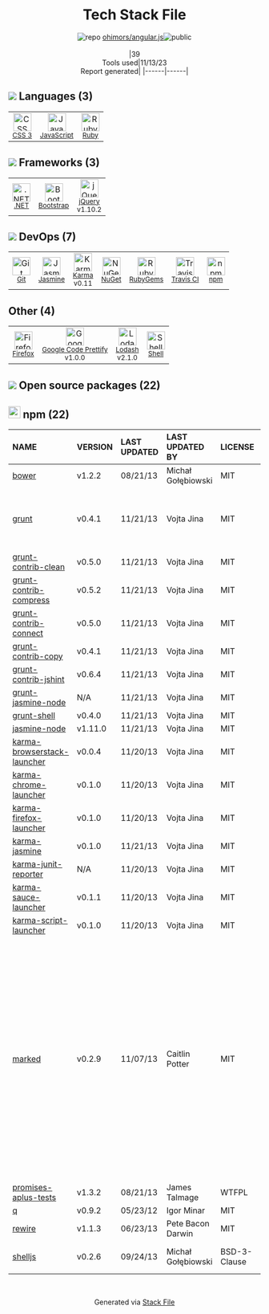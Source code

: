 <!--
--- Readme.md Snippet without images Start ---
## Tech Stack
ohimors/angular.js is built on the following main stack:
- [Jasmine](http://jasmine.github.io/) – Javascript Testing Framework
- [Ruby](https://www.ruby-lang.org) – Languages
- [.NET](http://www.microsoft.com/net/) – Frameworks (Full Stack)
- [jQuery](http://jquery.com/) – Javascript UI Libraries
- [Bootstrap](http://getbootstrap.com/) – Front-End Frameworks
- [JavaScript](https://developer.mozilla.org/en-US/docs/Web/JavaScript) – Languages
- [Karma](http://karma-runner.github.io/) – Browser Testing
- [Lodash](https://lodash.com) – Javascript Utilities & Libraries
- [Google Code Prettify](https://github.com/google/code-prettify) – Javascript Utilities & Libraries
- [Shell](https://en.wikipedia.org/wiki/Shell_script) – Shells
- [Firefox](https://www.mozilla.org/en-US/firefox/) – Web Browser
- [Travis CI](http://travis-ci.com/) – Continuous Integration

Full tech stack [here](/techstack.md)
--- Readme.md Snippet without images End ---

--- Readme.md Snippet with images Start ---
## Tech Stack
ohimors/angular.js is built on the following main stack:
- <img width='25' height='25' src='https://img.stackshare.io/service/831/7c0b595409af531b9cdeb07f8c513e8b.png' alt='Jasmine'/> [Jasmine](http://jasmine.github.io/) – Javascript Testing Framework
- <img width='25' height='25' src='https://img.stackshare.io/service/989/ruby.png' alt='Ruby'/> [Ruby](https://www.ruby-lang.org) – Languages
- <img width='25' height='25' src='https://img.stackshare.io/service/1014/IoPy1dce_400x400.png' alt='.NET'/> [.NET](http://www.microsoft.com/net/) – Frameworks (Full Stack)
- <img width='25' height='25' src='https://img.stackshare.io/service/1021/lxEKmMnB_400x400.jpg' alt='jQuery'/> [jQuery](http://jquery.com/) – Javascript UI Libraries
- <img width='25' height='25' src='https://img.stackshare.io/service/1101/C9QJ7V3X.png' alt='Bootstrap'/> [Bootstrap](http://getbootstrap.com/) – Front-End Frameworks
- <img width='25' height='25' src='https://img.stackshare.io/service/1209/javascript.jpeg' alt='JavaScript'/> [JavaScript](https://developer.mozilla.org/en-US/docs/Web/JavaScript) – Languages
- <img width='25' height='25' src='https://img.stackshare.io/service/1420/TidYGd6a.png' alt='Karma'/> [Karma](http://karma-runner.github.io/) – Browser Testing
- <img width='25' height='25' src='https://img.stackshare.io/service/2438/lodash.png' alt='Lodash'/> [Lodash](https://lodash.com) – Javascript Utilities & Libraries
- <img width='25' height='25' src='https://img.stackshare.io/service/3626/no-img-open-source.png' alt='Google Code Prettify'/> [Google Code Prettify](https://github.com/google/code-prettify) – Javascript Utilities & Libraries
- <img width='25' height='25' src='https://img.stackshare.io/service/4631/default_c2062d40130562bdc836c13dbca02d318205a962.png' alt='Shell'/> [Shell](https://en.wikipedia.org/wiki/Shell_script) – Shells
- <img width='25' height='25' src='https://img.stackshare.io/service/8705/768px-Firefox_Logo__2017.svg.png' alt='Firefox'/> [Firefox](https://www.mozilla.org/en-US/firefox/) – Web Browser
- <img width='25' height='25' src='https://img.stackshare.io/service/460/Lu6cGu0z_400x400.png' alt='Travis CI'/> [Travis CI](http://travis-ci.com/) – Continuous Integration

Full tech stack [here](/techstack.md)
--- Readme.md Snippet with images End ---
-->
<div align="center">

# Tech Stack File
![](https://img.stackshare.io/repo.svg "repo") [ohimors/angular.js](https://github.com/ohimors/angular.js)![](https://img.stackshare.io/public_badge.svg "public")
<br/><br/>
|39<br/>Tools used|11/13/23 <br/>Report generated|
|------|------|
</div>

## <img src='https://img.stackshare.io/languages.svg'/> Languages (3)
<table><tr>
  <td align='center'>
  <img width='36' height='36' src='https://img.stackshare.io/service/6727/css.png' alt='CSS 3'>
  <br>
  <sub><a href="https://developer.mozilla.org/en-US/docs/Web/CSS/CSS3">CSS 3</a></sub>
  <br>
  <sub></sub>
</td>

<td align='center'>
  <img width='36' height='36' src='https://img.stackshare.io/service/1209/javascript.jpeg' alt='JavaScript'>
  <br>
  <sub><a href="https://developer.mozilla.org/en-US/docs/Web/JavaScript">JavaScript</a></sub>
  <br>
  <sub></sub>
</td>

<td align='center'>
  <img width='36' height='36' src='https://img.stackshare.io/service/989/ruby.png' alt='Ruby'>
  <br>
  <sub><a href="https://www.ruby-lang.org">Ruby</a></sub>
  <br>
  <sub></sub>
</td>

</tr>
</table>

## <img src='https://img.stackshare.io/frameworks.svg'/> Frameworks (3)
<table><tr>
  <td align='center'>
  <img width='36' height='36' src='https://img.stackshare.io/service/1014/IoPy1dce_400x400.png' alt='.NET'>
  <br>
  <sub><a href="http://www.microsoft.com/net/">.NET</a></sub>
  <br>
  <sub></sub>
</td>

<td align='center'>
  <img width='36' height='36' src='https://img.stackshare.io/service/1101/C9QJ7V3X.png' alt='Bootstrap'>
  <br>
  <sub><a href="http://getbootstrap.com/">Bootstrap</a></sub>
  <br>
  <sub></sub>
</td>

<td align='center'>
  <img width='36' height='36' src='https://img.stackshare.io/service/1021/lxEKmMnB_400x400.jpg' alt='jQuery'>
  <br>
  <sub><a href="http://jquery.com/">jQuery</a></sub>
  <br>
  <sub>v1.10.2</sub>
</td>

</tr>
</table>

## <img src='https://img.stackshare.io/devops.svg'/> DevOps (7)
<table><tr>
  <td align='center'>
  <img width='36' height='36' src='https://img.stackshare.io/service/1046/git.png' alt='Git'>
  <br>
  <sub><a href="http://git-scm.com/">Git</a></sub>
  <br>
  <sub></sub>
</td>

<td align='center'>
  <img width='36' height='36' src='https://img.stackshare.io/service/831/7c0b595409af531b9cdeb07f8c513e8b.png' alt='Jasmine'>
  <br>
  <sub><a href="http://jasmine.github.io/">Jasmine</a></sub>
  <br>
  <sub></sub>
</td>

<td align='center'>
  <img width='36' height='36' src='https://img.stackshare.io/service/1420/TidYGd6a.png' alt='Karma'>
  <br>
  <sub><a href="http://karma-runner.github.io/">Karma</a></sub>
  <br>
  <sub>v0.11</sub>
</td>

<td align='center'>
  <img width='36' height='36' src='https://img.stackshare.io/service/2637/6I3oEOP4_400x400.jpg' alt='NuGet'>
  <br>
  <sub><a href="https://www.nuget.org/">NuGet</a></sub>
  <br>
  <sub></sub>
</td>

<td align='center'>
  <img width='36' height='36' src='https://img.stackshare.io/service/12795/5jL6-BA5_400x400.jpeg' alt='RubyGems'>
  <br>
  <sub><a href="https://rubygems.org/">RubyGems</a></sub>
  <br>
  <sub></sub>
</td>

<td align='center'>
  <img width='36' height='36' src='https://img.stackshare.io/service/460/Lu6cGu0z_400x400.png' alt='Travis CI'>
  <br>
  <sub><a href="http://travis-ci.com/">Travis CI</a></sub>
  <br>
  <sub></sub>
</td>

<td align='center'>
  <img width='36' height='36' src='https://img.stackshare.io/service/1120/lejvzrnlpb308aftn31u.png' alt='npm'>
  <br>
  <sub><a href="https://www.npmjs.com/">npm</a></sub>
  <br>
  <sub></sub>
</td>

</tr>
</table>

## Other (4)
<table><tr>
  <td align='center'>
  <img width='36' height='36' src='https://img.stackshare.io/service/8705/768px-Firefox_Logo__2017.svg.png' alt='Firefox'>
  <br>
  <sub><a href="https://www.mozilla.org/en-US/firefox/">Firefox</a></sub>
  <br>
  <sub></sub>
</td>

<td align='center'>
  <img width='36' height='36' src='https://img.stackshare.io/service/3626/no-img-open-source.png' alt='Google Code Prettify'>
  <br>
  <sub><a href="https://github.com/google/code-prettify">Google Code Prettify</a></sub>
  <br>
  <sub>v1.0.0</sub>
</td>

<td align='center'>
  <img width='36' height='36' src='https://img.stackshare.io/service/2438/lodash.png' alt='Lodash'>
  <br>
  <sub><a href="https://lodash.com">Lodash</a></sub>
  <br>
  <sub>v2.1.0</sub>
</td>

<td align='center'>
  <img width='36' height='36' src='https://img.stackshare.io/service/4631/default_c2062d40130562bdc836c13dbca02d318205a962.png' alt='Shell'>
  <br>
  <sub><a href="https://en.wikipedia.org/wiki/Shell_script">Shell</a></sub>
  <br>
  <sub></sub>
</td>

</tr>
</table>


## <img src='https://img.stackshare.io/group.svg' /> Open source packages (22)</h2>

## <img width='24' height='24' src='https://img.stackshare.io/service/1120/lejvzrnlpb308aftn31u.png'/> npm (22)

|NAME|VERSION|LAST UPDATED|LAST UPDATED BY|LICENSE|VULNERABILITIES|
|:------|:------|:------|:------|:------|:------|
|[bower](https://www.npmjs.com/bower)|v1.2.2|08/21/13|Michał Gołębiowski |MIT|[CVE-2019-5484](https://github.com/advisories/GHSA-p6mr-pxg4-68hx) (High)|
|[grunt](https://www.npmjs.com/grunt)|v0.4.1|11/21/13|Vojta Jina |MIT|[CVE-2022-1537](https://github.com/advisories/GHSA-rm36-94g8-835r) (High)<br/>[CVE-2020-7729](https://github.com/advisories/GHSA-m5pj-vjjf-4m3h) (High)<br/>[CVE-2022-0436](https://github.com/advisories/GHSA-j383-35pm-c5h4) (Moderate)|
|[grunt-contrib-clean](https://www.npmjs.com/grunt-contrib-clean)|v0.5.0|11/21/13|Vojta Jina |MIT|N/A|
|[grunt-contrib-compress](https://www.npmjs.com/grunt-contrib-compress)|v0.5.2|11/21/13|Vojta Jina |MIT|N/A|
|[grunt-contrib-connect](https://www.npmjs.com/grunt-contrib-connect)|v0.5.0|11/21/13|Vojta Jina |MIT|N/A|
|[grunt-contrib-copy](https://www.npmjs.com/grunt-contrib-copy)|v0.4.1|11/21/13|Vojta Jina |MIT|N/A|
|[grunt-contrib-jshint](https://www.npmjs.com/grunt-contrib-jshint)|v0.6.4|11/21/13|Vojta Jina |MIT|N/A|
|[grunt-jasmine-node](https://www.npmjs.com/grunt-jasmine-node)|N/A|11/21/13|Vojta Jina |MIT|N/A|
|[grunt-shell](https://www.npmjs.com/grunt-shell)|v0.4.0|11/21/13|Vojta Jina |MIT|N/A|
|[jasmine-node](https://www.npmjs.com/jasmine-node)|v1.11.0|11/21/13|Vojta Jina |MIT|N/A|
|[karma-browserstack-launcher](https://www.npmjs.com/karma-browserstack-launcher)|v0.0.4|11/20/13|Vojta Jina |MIT|N/A|
|[karma-chrome-launcher](https://www.npmjs.com/karma-chrome-launcher)|v0.1.0|11/20/13|Vojta Jina |MIT|N/A|
|[karma-firefox-launcher](https://www.npmjs.com/karma-firefox-launcher)|v0.1.0|11/20/13|Vojta Jina |MIT|N/A|
|[karma-jasmine](https://www.npmjs.com/karma-jasmine)|v0.1.0|11/21/13|Vojta Jina |MIT|N/A|
|[karma-junit-reporter](https://www.npmjs.com/karma-junit-reporter)|N/A|11/20/13|Vojta Jina |MIT|N/A|
|[karma-sauce-launcher](https://www.npmjs.com/karma-sauce-launcher)|v0.1.1|11/20/13|Vojta Jina |MIT|N/A|
|[karma-script-launcher](https://www.npmjs.com/karma-script-launcher)|v0.1.0|11/20/13|Vojta Jina |MIT|N/A|
|[marked](https://www.npmjs.com/marked)|v0.2.9|11/07/13|Caitlin Potter |MIT|[CVE-2022-21680](https://github.com/advisories/GHSA-rrrm-qjm4-v8hf) (High)<br/>[CVE-2022-21681](https://github.com/advisories/GHSA-5v2h-r2cx-5xgj) (High)<br/>[CVE-2015-8854](https://github.com/advisories/GHSA-hjcp-j389-59ff) (High)<br/>[CVE-2017-16114](https://github.com/advisories/GHSA-x5pg-88wf-qq4p) (High)<br/>[](https://github.com/advisories/GHSA-wjmf-58vc-xqjr) (Moderate)<br/>[CVE-2017-1000427](https://github.com/advisories/GHSA-7px7-7xjx-hxm8) (Moderate)<br/>[CVE-2014-3743](https://github.com/advisories/GHSA-9cw2-jqp5-7x39) (Moderate)<br/>[CVE-2015-1370](https://github.com/advisories/GHSA-cfjh-p3g4-3q2f) (Moderate)<br/>[CVE-2017-17461](https://github.com/advisories/GHSA-crmx-v835-hcp4) (Moderate)<br/>[](https://github.com/advisories/GHSA-32vw-r77c-gm67) (Moderate)<br/>[](https://github.com/advisories/GHSA-8wp3-cp9v-44fm) (Moderate)<br/>[CVE-2016-10531](https://github.com/advisories/GHSA-vfvf-mqq8-rwqc) (Moderate)|
|[promises-aplus-tests](https://www.npmjs.com/promises-aplus-tests)|v1.3.2|08/21/13|James Talmage |WTFPL|N/A|
|[q](https://www.npmjs.com/q)|v0.9.2|05/23/12|Igor Minar |MIT|N/A|
|[rewire](https://www.npmjs.com/rewire)|v1.1.3|06/23/13|Pete Bacon Darwin |MIT|N/A|
|[shelljs](https://www.npmjs.com/shelljs)|v0.2.6|09/24/13|Michał Gołębiowski |BSD-3-Clause|[CVE-2022-0144](https://github.com/advisories/GHSA-4rq4-32rv-6wp6) (High)<br/>[](https://github.com/advisories/GHSA-64g7-mvw6-v9qj) (Moderate)|

<br/>
<div align='center'>

Generated via [Stack File](https://github.com/apps/stack-file)
